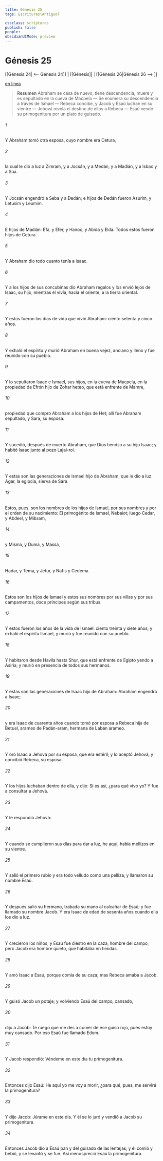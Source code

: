 ```yaml
---
title: Génesis 25
tags: Escrituras\AntiguoT

cssclass: scriptures
publish: false
people:
obsidianUIMode: preview
---
```


# Génesis 25
[[Génesis 24| <-- Génesis 24]] | [[Génesis]] | [[Génesis 26|Génesis 26 --> ]]

[en línea](https://churchofjesuschrist.org/study/scriptures/ot/gen/25?lang=spa)

> __Resumen__
Abraham se casa de nuevo, tiene descendencia, muere y es sepultado en la cueva de Macpela — Se enumera su descendencia a través de Ismael — Rebeca concibe, y Jacob y Esaú luchan en su vientre — Jehová revela el destino de ellos a Rebeca — Esaú vende su primogenitura por un plato de guisado.

###### 1 
Y Abraham tomó otra esposa, cuyo nombre era Cetura,

###### 2 
la cual le dio a luz a Zimram, y a Jocsán, y a Medán, y a Madián, y a Isbac y a Súa.

###### 3 
Y Jocsán engendró a Seba y a Dedán; e hijos de Dedán fueron Asurim, y Letusim y Leumim.

###### 4 
E hijos de Madián: Efa, y Efer, y Hanoc, y Abida y Elda. Todos estos fueron hijos de Cetura.

###### 5 
Y Abraham dio todo cuanto tenía a Isaac.

###### 6 
Y a los hijos de sus concubinas dio Abraham regalos y los envió lejos de Isaac, su hijo, mientras él vivía, hacia el oriente, a la tierra oriental.

###### 7 
Y estos fueron los días de vida que vivió Abraham: ciento setenta y cinco años.

###### 8 
Y exhaló el espíritu y murió Abraham en buena vejez, anciano y lleno  y fue reunido con su pueblo.

###### 9 
Y lo sepultaron Isaac e Ismael, sus hijos, en la cueva de Macpela, en la propiedad de Efrón hijo de Zohar heteo, que está enfrente de Mamre,

###### 10 
propiedad que compró Abraham a los hijos de Het; allí fue Abraham sepultado, y Sara, su esposa.

###### 11 
Y sucedió, después de muerto Abraham, que Dios bendijo a su hijo Isaac; y habitó Isaac junto al pozo Lajai-roi.

###### 12 
Y estas son las generaciones de Ismael hijo de Abraham, que le dio a luz Agar, la egipcia, sierva de Sara.

###### 13 
Estos, pues, son los nombres de los hijos de Ismael, por sus nombres y por el orden de su nacimiento: El primogénito de Ismael, Nebaiot; luego Cedar, y Abdeel, y Mibsam,

###### 14 
y Misma, y Duma, y Massa,

###### 15 
Hadar, y Tema, y Jetur, y Nafis y Cedema.

###### 16 
Estos son los hijos de Ismael y estos sus nombres por sus villas y por sus campamentos, doce príncipes según sus tribus.

###### 17 
Y estos fueron los años de la vida de Ismael: ciento treinta y siete años; y exhaló el espíritu Ismael, y murió y fue reunido con su pueblo.

###### 18 
Y habitaron desde Havila hasta Shur, que está enfrente de Egipto yendo a Asiria; y murió en presencia de todos sus hermanos.

###### 19 
Y estas son las generaciones de Isaac hijo de Abraham: Abraham engendró a Isaac;

###### 20 
y era Isaac de cuarenta años cuando tomó por esposa a Rebeca hija de Betuel, arameo de Padán-aram, hermana de Labán arameo.

###### 21 
Y oró Isaac a Jehová por su esposa, que era estéril; y lo aceptó Jehová, y concibió Rebeca, su esposa.

###### 22 
Y los hijos luchaban dentro de ella, y dijo: Si es así, ¿para qué vivo yo? Y fue a consultar a Jehová.

###### 23 
Y le respondió Jehová:

###### 24 
Y cuando se cumplieron sus días para dar a luz, he aquí, había mellizos en su vientre.

###### 25 
Y salió el primero rubio y era todo velludo como una pelliza, y llamaron su nombre Esaú.

###### 26 
Y después salió su hermano, trabada su mano al calcañar de Esaú; y fue llamado su nombre Jacob. Y era Isaac de edad de sesenta años cuando ella los dio a luz.

###### 27 
Y crecieron los niños, y Esaú fue diestro en la caza, hombre del campo; pero Jacob era hombre quieto, que habitaba en tiendas.

###### 28 
Y amó Isaac a Esaú, porque comía de su caza; mas Rebeca amaba a Jacob.

###### 29 
Y guisó Jacob un potaje; y volviendo Esaú del campo, cansado,

###### 30 
dijo a Jacob: Te ruego que me des a comer de ese guiso rojo, pues estoy muy cansado. Por eso Esaú fue llamado Edom.

###### 31 
Y Jacob respondió: Véndeme en este día tu primogenitura.

###### 32 
Entonces dijo Esaú: He aquí yo me voy a morir, ¿para qué, pues, me servirá la primogenitura?

###### 33 
Y dijo Jacob: Júrame en este día. Y él se lo juró y vendió a Jacob su primogenitura.

###### 34 
Entonces Jacob dio a Esaú pan y del guisado de las lentejas; y él comió y bebió, y se levantó y se fue. Así menospreció Esaú la primogenitura.


